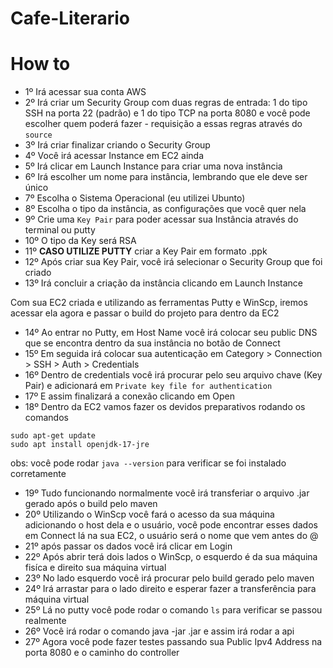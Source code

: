 # Cafe-Literario

# How to
- 1º Irá acessar sua conta AWS
- 2º Irá criar um Security Group com duas regras de entrada: 1 do tipo SSH na porta 22 (padrão) e 1 do tipo TCP na porta 8080 e você pode escolher quem poderá fazer - requisição a essas regras através do `source`
- 3º Irá criar finalizar criando o Security Group
- 4º Você irá acessar Instance em EC2 ainda
- 5º Irá clicar em Launch Instance para criar uma nova instância
- 6º Irá escolher um nome para instância, lembrando que ele deve ser único
- 7º Escolha o Sistema Operacional (eu utilizei Ubunto)
- 8º Escolha o tipo da instância, as configurações que você quer nela
- 9º Crie uma `Key Pair` para poder acessar sua Instância através do terminal ou putty
- 10º O tipo da Key será RSA
- 11º **CASO UTILIZE PUTTY** criar a Key Pair em formato .ppk
- 12º Após criar sua Key Pair, você irá selecionar o Security Group que foi criado
- 13º Irá concluir a criação da instância clicando em Launch Instance

Com sua EC2 criada e utilizando as ferramentas Putty e WinScp, iremos acessar ela agora e passar o build do projeto para dentro da EC2

- 14º Ao entrar no Putty, em Host Name você irá colocar seu public DNS que se encontra dentro da sua instância no botão de Connect
- 15º Em seguida irá colocar sua autenticação em Category > Connection > SSH > Auth > Credentials
- 16º Dentro de credentials você irá procurar pelo seu arquivo chave (Key Pair) e adicionará em `Private key file for authentication`
- 17º E assim finalizará a conexão clicando em Open
- 18º Dentro da EC2 vamos fazer os devidos preparativos rodando os comandos
```
sudo apt-get update
sudo apt install openjdk-17-jre
```
obs: você pode rodar `java --version` para verificar se foi instalado corretamente
- 19º Tudo funcionando normalmente você irá transferiar o arquivo .jar gerado após o build pelo maven
- 20º Utilizando o WinScp você fará o acesso da sua máquina adicionando o host dela e o usuário, você pode encontrar esses dados em Connect lá na sua EC2, o usuário será o nome que vem antes do @
- 21º após passar os dados você irá clicar em Login
- 22º Após abrir terá dois lados o WinScp, o esquerdo é da sua máquina fisíca e direito sua máquina virtual
- 23º No lado esquerdo você irá procurar pelo build gerado pelo maven
- 24º Irá arrastar para o lado direito e esperar fazer a transferência para máquina virtual
- 25º Lá no putty você pode rodar o comando `ls` para verificar se passou realmente
- 26º Você irá rodar o comando java -jar <nome do build do arquivo>.jar e assim irá rodar a api
- 27º Agora você pode fazer testes passando sua Public Ipv4 Address na porta 8080 e o caminho do controller
